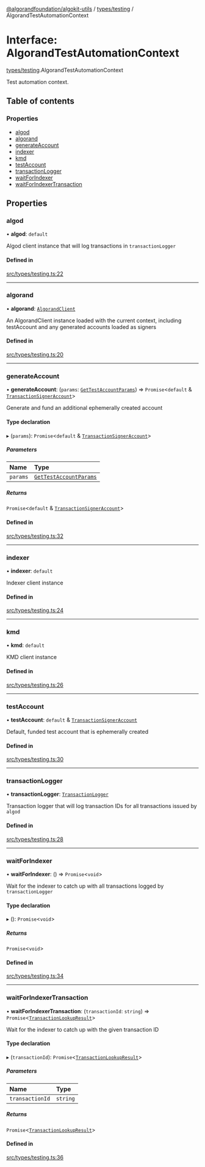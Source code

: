 [@algorandfoundation/algokit-utils](../README.md) / [types/testing](../modules/types_testing.md) / AlgorandTestAutomationContext

# Interface: AlgorandTestAutomationContext

[types/testing](../modules/types_testing.md).AlgorandTestAutomationContext

Test automation context.

## Table of contents

### Properties

- [algod](types_testing.AlgorandTestAutomationContext.md#algod)
- [algorand](types_testing.AlgorandTestAutomationContext.md#algorand)
- [generateAccount](types_testing.AlgorandTestAutomationContext.md#generateaccount)
- [indexer](types_testing.AlgorandTestAutomationContext.md#indexer)
- [kmd](types_testing.AlgorandTestAutomationContext.md#kmd)
- [testAccount](types_testing.AlgorandTestAutomationContext.md#testaccount)
- [transactionLogger](types_testing.AlgorandTestAutomationContext.md#transactionlogger)
- [waitForIndexer](types_testing.AlgorandTestAutomationContext.md#waitforindexer)
- [waitForIndexerTransaction](types_testing.AlgorandTestAutomationContext.md#waitforindexertransaction)

## Properties

### algod

• **algod**: `default`

Algod client instance that will log transactions in `transactionLogger`

#### Defined in

[src/types/testing.ts:22](https://github.com/algorandfoundation/algokit-utils-ts/blob/main/src/types/testing.ts#L22)

___

### algorand

• **algorand**: [`AlgorandClient`](../classes/types_algorand_client.AlgorandClient.md)

An AlgorandClient instance loaded with the current context, including testAccount and any generated accounts loaded as signers

#### Defined in

[src/types/testing.ts:20](https://github.com/algorandfoundation/algokit-utils-ts/blob/main/src/types/testing.ts#L20)

___

### generateAccount

• **generateAccount**: (`params`: [`GetTestAccountParams`](types_testing.GetTestAccountParams.md)) => `Promise`\<`default` & [`TransactionSignerAccount`](types_account.TransactionSignerAccount.md)\>

Generate and fund an additional ephemerally created account

#### Type declaration

▸ (`params`): `Promise`\<`default` & [`TransactionSignerAccount`](types_account.TransactionSignerAccount.md)\>

##### Parameters

| Name | Type |
| :------ | :------ |
| `params` | [`GetTestAccountParams`](types_testing.GetTestAccountParams.md) |

##### Returns

`Promise`\<`default` & [`TransactionSignerAccount`](types_account.TransactionSignerAccount.md)\>

#### Defined in

[src/types/testing.ts:32](https://github.com/algorandfoundation/algokit-utils-ts/blob/main/src/types/testing.ts#L32)

___

### indexer

• **indexer**: `default`

Indexer client instance

#### Defined in

[src/types/testing.ts:24](https://github.com/algorandfoundation/algokit-utils-ts/blob/main/src/types/testing.ts#L24)

___

### kmd

• **kmd**: `default`

KMD client instance

#### Defined in

[src/types/testing.ts:26](https://github.com/algorandfoundation/algokit-utils-ts/blob/main/src/types/testing.ts#L26)

___

### testAccount

• **testAccount**: `default` & [`TransactionSignerAccount`](types_account.TransactionSignerAccount.md)

Default, funded test account that is ephemerally created

#### Defined in

[src/types/testing.ts:30](https://github.com/algorandfoundation/algokit-utils-ts/blob/main/src/types/testing.ts#L30)

___

### transactionLogger

• **transactionLogger**: [`TransactionLogger`](../classes/testing.TransactionLogger.md)

Transaction logger that will log transaction IDs for all transactions issued by `algod`

#### Defined in

[src/types/testing.ts:28](https://github.com/algorandfoundation/algokit-utils-ts/blob/main/src/types/testing.ts#L28)

___

### waitForIndexer

• **waitForIndexer**: () => `Promise`\<`void`\>

Wait for the indexer to catch up with all transactions logged by `transactionLogger`

#### Type declaration

▸ (): `Promise`\<`void`\>

##### Returns

`Promise`\<`void`\>

#### Defined in

[src/types/testing.ts:34](https://github.com/algorandfoundation/algokit-utils-ts/blob/main/src/types/testing.ts#L34)

___

### waitForIndexerTransaction

• **waitForIndexerTransaction**: (`transactionId`: `string`) => `Promise`\<[`TransactionLookupResult`](types_indexer.TransactionLookupResult.md)\>

Wait for the indexer to catch up with the given transaction ID

#### Type declaration

▸ (`transactionId`): `Promise`\<[`TransactionLookupResult`](types_indexer.TransactionLookupResult.md)\>

##### Parameters

| Name | Type |
| :------ | :------ |
| `transactionId` | `string` |

##### Returns

`Promise`\<[`TransactionLookupResult`](types_indexer.TransactionLookupResult.md)\>

#### Defined in

[src/types/testing.ts:36](https://github.com/algorandfoundation/algokit-utils-ts/blob/main/src/types/testing.ts#L36)
